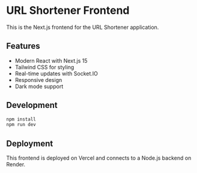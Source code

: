 # URL Shortener Frontend

This is the Next.js frontend for the URL Shortener application.

## Features

- Modern React with Next.js 15
- Tailwind CSS for styling
- Real-time updates with Socket.IO
- Responsive design
- Dark mode support

## Development

```bash
npm install
npm run dev
```

## Deployment

This frontend is deployed on Vercel and connects to a Node.js backend on Render.

<!-- Trigger new deployment -->
